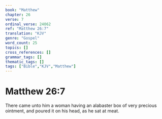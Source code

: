 ```yaml
---
book: "Matthew"
chapter: 26
verse: 7
ordinal_verse: 24062
ref: "Matthew 26:7"
translation: "KJV"
genre: "Gospel"
word_count: 25
topics: []
cross_references: []
grammar_tags: []
thematic_tags: []
tags: ["Bible","KJV","Matthew"]
---
```


# Matthew 26:7

There came unto him a woman having an alabaster box of very precious ointment, and poured it on his head, as he sat at meat.
